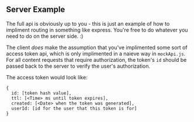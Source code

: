 ## Server Example

The full api is obviously up to you - this is just an example of how to impliment routing in something like express.  You're free to do whatever you need to do on the server side. :)

The client *does* make the assumption that you've implimented some sort of access token api, which is only implimented in a naieve way in `mockApi.js`.  For all content requests that require authorization, the token's `id` should be passed back to the server to verify the user's authorization.

The access token would look like:

```
{
  id: [token hash value],
  ttl: [<Time> ms until token expires],
  created: [<Date> when the token was generated],
  userId: [id for the user that this token is for]
}
```
